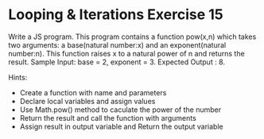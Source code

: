 # Looping & Iterations Exercise 15

Write a JS program. This program contains a function pow(x,n)
 which takes two arguments: a base(natural number:x) and an exponent(natural number:n).
  This function raises x to a natural power of n and returns the result. 
  Sample Input: base = 2, exponent = 3. Expected Output : 8.

Hints:

- Create a function with name and parameters
- Declare local variables and assign values
- Use Math.pow() method to caculate the power of the number
- Return the result and call the function with arguments
- Assign result in output variable and Return the output variable
